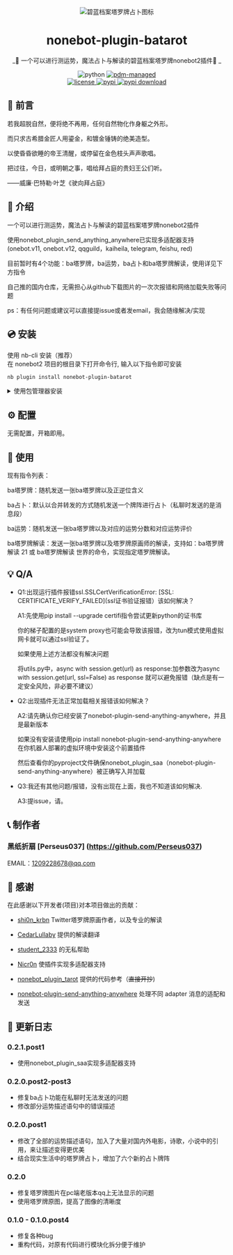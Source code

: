 <div align="center">
  <img src="https://github.com/Perseus037/nonebot_plugin_batarot/blob/main/Alice%20tarot%20picture.jpg" alt="碧蓝档案塔罗牌占卜图标" >

# nonebot-plugin-batarot

_🔮 一个可以进行测运势，魔法占卜与解读的碧蓝档案塔罗牌nonebot2插件🔮 _

<img src="https://img.shields.io/badge/python-3.8+-blue.svg" alt="python">
<a href="https://pdm.fming.dev">
  <img src="https://img.shields.io/badge/pdm-managed-blueviolet" alt="pdm-managed">
</a>
<!-- <a href="https://wakatime.com/badge/user/b61b0f9a-f40b-4c82-bc51-0a75c67bfccf/project/f4778875-45a4-4688-8e1b-b8c844440abb">
  <img src="https://wakatime.com/badge/user/b61b0f9a-f40b-4c82-bc51-0a75c67bfccf/project/f4778875-45a4-4688-8e1b-b8c844440abb.svg" alt="wakatime">
</a> -->

<br />

<a href="./LICENSE">
  <img src="https://img.shields.io/github/license/lgc-NB2Dev/nonebot-plugin-uma.svg" alt="license">
</a>
<a href="https://pypi.python.org/pypi/nonebot-plugin-batarot">
  <img src="https://img.shields.io/pypi/v/nonebot-plugin-batarot.svg" alt="pypi">
</a>
<a href="https://pypi.org/project/nonebot-plugin-batarot/">
  <img src="https://img.shields.io/pypi/dm/nonebot-plugin-batarot.svg" alt="pypi download">
</a>

</div>

<div align="left">

## 💬 前言

若我超脱自然，便将绝不再用，任何自然物化作身躯之外形。

而只求古希腊金匠人用鎏金，和镀金锤铸的绝美造型。

以使昏昏欲睡的帝王清醒，或停留在金色枝头声声歌唱。

把过往，今日，或明朝之事，唱给拜占庭的贵妇王公们听。

——威廉·巴特勒·叶芝《驶向拜占庭》

## 📖 介绍

一个可以进行测运势，魔法占卜与解读的碧蓝档案塔罗牌nonebot2插件

使用nonebot_plugin_send_anything_anywhere已实现多适配器支持(onebot.v11, onebot.v12, qqguild，kaiheila, telegram, feishu, red)

目前暂时有4个功能：ba塔罗牌，ba运势，ba占卜和ba塔罗牌解读，使用详见下方指令

自己推的国内仓库，无需担心从github下载图片的一次次报错和网络加载失败等问题

ps：有任何问题或建议可以直接提issue或者发email，我会随缘解决/实现

## 💿 安装

</details>
<summary>使用 nb-cli 安装（推荐）</summary>
在 nonebot2 项目的根目录下打开命令行, 输入以下指令即可安装

    nb plugin install nonebot-plugin-batarot

</details>

<details>
<summary>使用包管理器安装</summary>
在 nonebot2 项目的插件目录下, 打开命令行, 根据你使用的包管理器, 输入相应的安装命令

<details>
<summary>pip</summary>

    pip install nonebot-plugin-batarot[all]

</details>
<details>
<summary>pdm</summary>

    pdm add nonebot-plugin-batarot[all]

</details>
<details>
<summary>poetry</summary>

    poetry add nonebot-plugin-batarot[all]

</details>
<details>
<summary>conda</summary>

    conda install nonebot-plugin-batarot[all]

</details>

打开 nonebot2 项目根目录下的 `pyproject.toml` 文件, 在 `[tool.nonebot]` 部分追加写入

    plugins = ["nonebot_plugin_batarot"]

</details>

## ⚙️ 配置

无需配置，开箱即用。

## 🎉 使用

现有指令列表：

ba塔罗牌：随机发送一张ba塔罗牌以及正逆位含义

ba占卜：默认以合并转发的方式随机发送一个牌阵进行占卜（私聊时发送的是消息段）

ba运势：随机发送一张ba塔罗牌以及对应的运势分数和对应运势评价

ba塔罗牌解读：发送一张ba塔罗牌以及塔罗牌原画师的解读，支持如：ba塔罗牌解读 21 或 ba塔罗牌解读 世界的命令，实现指定塔罗牌解读。

## 💡 Q/A

- Q1:出现运行插件报错ssl.SSLCertVerificationError: [SSL: CERTIFICATE_VERIFY_FAILED](ssl证书验证报错）该如何解决？

  A1:先使用pip install --upgrade certifi指令尝试更新python的证书库

    你的梯子配置的是system proxy也可能会导致该报错，改为tun模式使用虚拟网卡就可以通过ssl验证了。

    如果使用上述方法都没有解决问题

    将utils.py中，async with session.get(url) as response:加参数改为async with session.get(url, ssl=False) as response 就可以避免报错（缺点是有一定安全风险，非必要不建议）
  
   
- Q2:出现插件无法正常加载相关报错该如何解决？

  A2:请先确认你已经安装了nonebot-plugin-send-anything-anywhere，并且是最新版本
  
     如果没有安装请使用pip install nonebot-plugin-send-anything-anywhere在你机器人部署的虚拟环境中安装这个前置插件
  
     然后查看你的pyproject文件确保nonebot_plugin_saa（nonebot-plugin-send-anything-anywhere）被正确写入并加载
  

- Q3:我还有其他问题/报错，没有出现在上面，我也不知道该如何解决.

  A3:提issue，请。

## 📞 制作者

### 黑纸折扇 [Perseus037] (https://github.com/Perseus037)

EMAIL：1209228678@qq.com

## 🙏 感谢

在此感谢以下开发者(项目)对本项目做出的贡献：

-  [shi0n_krbn](twitter@shi0n_krbn) Twitter塔罗牌原画作者，以及专业的解读

-  [CedarLullaby](https://space.bilibili.com/2910913) 提供的解读翻译

-  [student_2333](https://github.com/lgc2333) 的无私帮助

-  [Nicr0n](https://github.com/Nicr0n)  使插件实现多适配器支持

-  [nonebot_plugin_tarot](https://github.com/MinatoAquaCrews/nonebot_plugin_tarot) 提供的代码参考（~~直接开抄~~)

-  [nonebot-plugin-send-anything-anywhere](https://github.com/MountainDash/nonebot-plugin-send-anything-anywhere) 处理不同 adapter 消息的适配和发送

## 📝 更新日志

### 0.2.1.post1
- 使用nonebot_plugin_saa实现多适配器支持

### 0.2.0.post2-post3
- 修复ba占卜功能在私聊时无法发送的问题
- 修改部分运势描述语句中的错误描述

### 0.2.0.post1
- 修改了全部的运势描述语句，加入了大量对国内外电影，诗歌，小说中的引用，来让描述变得更优美
- 结合现实生活中的塔罗牌占卜，增加了六个新的占卜牌阵
  
### 0.2.0
- 修复塔罗牌图片在pc端老版本qq上无法显示的问题
- 使用塔罗牌原图，提高了图像的清晰度

### 0.1.0 - 0.1.0.post4

- 修复各种bug
- 重构代码，对原有代码进行模块化拆分便于维护

